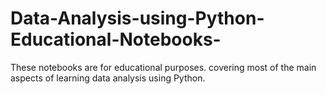# Data-Analysis-using-Python-Educational-Notebooks-
These notebooks are for educational purposes. covering most of the main aspects of learning data analysis using Python.

